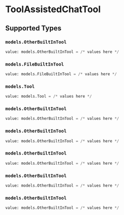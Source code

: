 # ToolAssistedChatTool


## Supported Types

### `models.OtherBuiltInTool`

```python
value: models.OtherBuiltInTool = /* values here */
```

### `models.FileBuiltInTool`

```python
value: models.FileBuiltInTool = /* values here */
```

### `models.Tool`

```python
value: models.Tool = /* values here */
```

### `models.OtherBuiltInTool`

```python
value: models.OtherBuiltInTool = /* values here */
```

### `models.OtherBuiltInTool`

```python
value: models.OtherBuiltInTool = /* values here */
```

### `models.OtherBuiltInTool`

```python
value: models.OtherBuiltInTool = /* values here */
```

### `models.OtherBuiltInTool`

```python
value: models.OtherBuiltInTool = /* values here */
```

### `models.OtherBuiltInTool`

```python
value: models.OtherBuiltInTool = /* values here */
```


